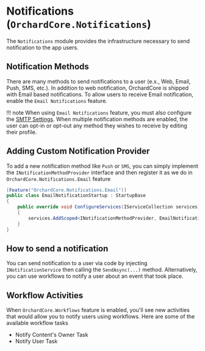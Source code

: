# Notifications (`OrchardCore.Notifications`)

The `Notifications` module provides the infrastructure necessary to send notification to the app users.

## Notification Methods

There are many methods to send notifications to a user (e.x., Web, Email, Push, SMS, etc.). In addition to web notification, OrchardCore is shipped with Email based notifications. To allow users to receive Email notification, enable the `Email Notifications` feature. 

!!! note
When using `Email Notifications` feature, you must also configure the [SMTP Settings](../Email/README.md). When multiple notification methods are enabled, the user can opt-in or opt-out any method they wishes to receive by editing their profile.


## Adding Custom Notification Provider
To add a new notification method like `Push` or `SMS`, you can simply implement the `INotificationMethodProvider` interface and then register it as we do in `OrchardCore.Notifications.Email` feature

```C#
[Feature("OrchardCore.Notifications.Email")]
public class EmailNotificationStartup : StartupBase
{
    public override void ConfigureServices(IServiceCollection services)
    {
        services.AddScoped<INotificationMethodProvider, EmailNotificationProvider>();
    }
}
```

## How to send a notification

You can send notification to a user via code by injecting `INotificationService` then calling the `SendAsync(...)` method. Alternatively, you can use workflows to notify a user about an event that took place.

## Workflow Activities
When `OrchardCore.Workflows` feature is enabled, you'll see new activities that would allow you to notify users using workflows. Here are some of the available workflow tasks
 - Notify Content's Owner Task
 - Notify User Task
